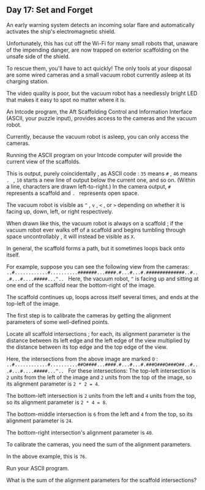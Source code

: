 ## Day 17: Set and Forget

 An early warning system detects an incoming solar flare and automatically activates the ship's electromagnetic shield.

Unfortunately, this has cut off the Wi-Fi for many small robots that, unaware of the impending danger, are now trapped on exterior scaffolding on the unsafe side of the shield.

To rescue them, you'll have to act quickly! The only tools at your disposal are some wired cameras and a small vacuum robot currently asleep at its charging station.

The video quality is poor, but the vacuum robot has a needlessly bright LED that makes it easy to spot no matter where it is.

An Intcode program, the Aft Scaffolding Control and Information Interface (ASCII, your puzzle input), provides access to the cameras and the vacuum robot.

Currently, because the vacuum robot is asleep, you can only access the cameras.

Running the ASCII program on your Intcode computer will provide the current view of the scaffolds.

This is output, purely coincidentally , as ASCII code : ` 35 ` means ` # ` , ` 46 ` means `. ` , ` 10 ` starts a new line of output below the current one, and so on. (Within a line, characters are drawn left-to-right.) In the camera output, ` # ` represents a scaffold and `. ` represents open space.

The vacuum robot is visible as ` ^ ` , ` v ` , ` < ` , or ` > ` depending on whether it is facing up, down, left, or right respectively.

When drawn like this, the vacuum robot is always on a scaffold ; if the vacuum robot ever walks off of a scaffold and begins tumbling through space uncontrollably , it will instead be visible as ` X `.

In general, the scaffold forms a path, but it sometimes loops back onto itself.

For example, suppose you can see the following view from the cameras: `..#............#..........#######...####.#...#...#.##############..#...#...#....#####...^.. ` Here, the vacuum robot, ` ^ ` is facing up and sitting at one end of the scaffold near the bottom-right of the image.

The scaffold continues up, loops across itself several times, and ends at the top-left of the image.

The first step is to calibrate the cameras by getting the alignment parameters of some well-defined points.

Locate all scaffold intersections ; for each, its alignment parameter is the distance between its left edge and the left edge of the view multiplied by the distance between its top edge and the top edge of the view.

Here, the intersections from the above image are marked ` O ` : `..#............#..........##O####...####.#...#...#.###O###O###O##..#...#...#....#####...^.. ` For these intersections: The top-left intersection is ` 2 ` units from the left of the image and ` 2 ` units from the top of the image, so its alignment parameter is ` 2 * 2 = 4 `.

The bottom-left intersection is ` 2 ` units from the left and ` 4 ` units from the top, so its alignment parameter is ` 2 * 4 = 8 `.

The bottom-middle intersection is ` 6 ` from the left and ` 4 ` from the top, so its alignment parameter is ` 24 `.

The bottom-right intersection's alignment parameter is ` 40 `.

To calibrate the cameras, you need the sum of the alignment parameters.

In the above example, this is ` 76 `.

Run your ASCII program.

What is the sum of the alignment parameters for the scaffold intersections? 

